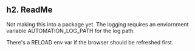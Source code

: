 ## h2. ReadMe

Not making this into a package yet. The logging requires an enviornment variable AUTOMATION_LOG_PATH for the log path.

There's a RELOAD env var if the browser should be refreshed first.